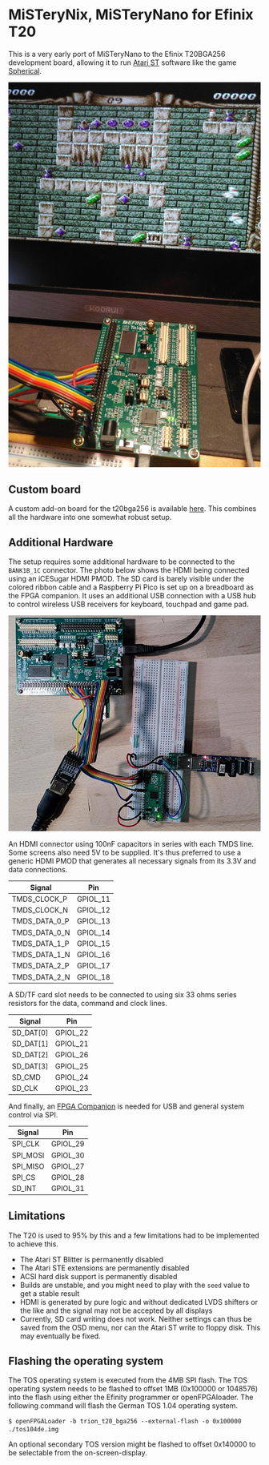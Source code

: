 # MiSTeryNix, MiSTeryNano for Efinix T20

This is a very early port of MiSTeryNano to the Efinix T20BGA256
development board, allowing it to run [Atari ST](https://de.wikipedia.org/wiki/Atari_ST) software like the
game [Spherical](https://www.atarilegend.com/games/spherical).

![MiSTeryNix running Spherical](t20bga256_spherical.jpeg)

## Custom board

A custom add-on board for the t20bga256 is available [here](../../../board/t20_pmod). This combines all the hardware into one somewhat robust setup.

## Additional Hardware

The setup requires some additional hardware to be connected to the ```BANK1B_1C```
connector. The photo below shows the HDMI being connected using an iCESugar
HDMI PMOD. The SD card is barely visible under the colored ribbon cable 
and a Raspberry Pi Pico is set up on a breadboard as the FPGA companion.
It uses an additional USB connection with a USB hub to control wireless
USB receivers for keyboard, touchpad and game pad.

![MiSTeryNix setup](t20bga256_setup.jpeg)

An HDMI connector using 100nF capacitors in series with each TMDS line.
Some screens also need 5V to be supplied. It's thus preferred to use a generic
HDMI PMOD that generates all necessary signals from its 3.3V and data connections.

| Signal  | Pin  |
|---|---|
| TMDS_CLOCK_P  | GPIOL_11 |
| TMDS_CLOCK_N  | GPIOL_12 |
| TMDS_DATA_0_P | GPIOL_13 |
| TMDS_DATA_0_N | GPIOL_14 |
| TMDS_DATA_1_P | GPIOL_15 |
| TMDS_DATA_1_N | GPIOL_16 |
| TMDS_DATA_2_P | GPIOL_17 |
| TMDS_DATA_2_N | GPIOL_18 |

A SD/TF card slot needs to be connected to using six 33 ohms series resistors
for the data, command and clock lines.

| Signal  | Pin  |
|---|---|
| SD_DAT[0] | GPIOL_22 |
| SD_DAT[1] | GPIOL_21 |
| SD_DAT[2] | GPIOL_26 |
| SD_DAT[3] | GPIOL_25 |
| SD_CMD | GPIOL_24 |
| SD_CLK | GPIOL_23 |

And finally, an [FPGA Companion](https://github.com/harbaum/FPGA-Companion/) is needed for USB and general system control via SPI.

| Signal  | Pin  |
|---|---|
| SPI_CLK | GPIOL_29 |
| SPI_MOSI | GPIOL_30 |
| SPI_MISO | GPIOL_27 |
| SPI_CS | GPIOL_28 |
| SD_INT | GPIOL_31 |

## Limitations

The T20 is used to 95% by this and a few limitations had to be implemented to achieve this.

  - The Atari ST Blitter is permanently disabled
  - The Atari STE extensions are permanently disabled
  - ACSI hard disk support is permanently disabled
  - Builds are unstable, and you might need to play with the ```seed``` value to get a stable result
  - HDMI is generated by pure logic and without dedicated LVDS shifters or the like and the signal may not be accepted by all displays
  - Currently, SD card writing does not work. Neither settings can thus be saved from the OSD menu, nor can the Atari ST write to floppy disk. This may eventually be fixed.

## Flashing the operating system

The TOS operating system is executed from the 4MB SPI flash. The TOS operating system needs to be flashed to offset 1MB (0x100000 or 1048576) into the flash
using either the Efinity programmer or openFPGAloader. The following command will flash the German TOS 1.04 operating system.

```
$ openFPGALoader -b trion_t20_bga256 --external-flash -o 0x100000 ./tos104de.img
```

An optional secondary TOS version might be flashed to offset 0x140000 to be selectable from the on-screen-display. 
